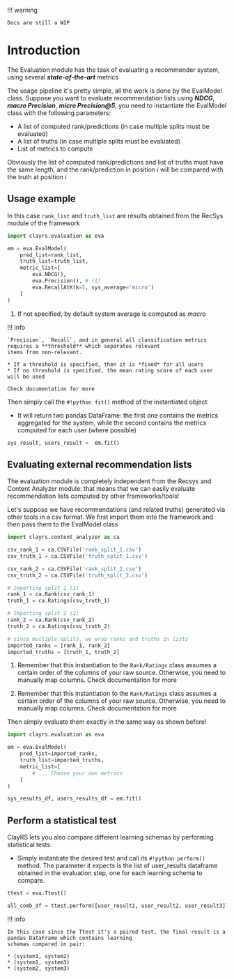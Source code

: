 !!! warning

	Docs are still a WIP


# Introduction

The Evaluation module has the task of evaluating a recommender system, using several ***state-of-the-art*** metrics

The usage pipeline it's pretty simple, all the work is done by the EvalModel class. Suppose you want to
evaluate recommendation lists using ***NDCG***, ***macro Precision***, ***micro Precision@5***, you need to instantiate
the EvalModel class with the following parameters:

* A list of computed rank/predictions (in case multiple splits must be evaluated)
* A list of truths (in case multiple splits must be evaluated)
* List of metrics to compute

Obviously the list of computed rank/predictions and list of truths must have the same length,
and the rank/prediction in position $i$ will be compared with the truth at position $i$


## Usage example

In this case `rank_list` and `truth_list` are results obtained from the RecSys module of the framework 

```python
import clayrs.evaluation as eva

em = eva.EvalModel(
    pred_list=rank_list,
    truth_list=truth_list,
    metric_list=[
        eva.NDCG(),
        eva.Precision(), # (1)
        eva.RecallAtK(k=5, sys_average='micro')
    ]
)
```

1. If not specified, by default system average is computed as *macro*

!!! info

    `Precision`, `Recall`, and in general all classification metrics requires a **threshold** which separates relevant
    items from non-relevant.
    
    * If a threshold is specified, then it is *fixed* for all users
    * If no threshold is specified, the mean rating score of each user will be used
    
    Check documentation for more

Then simply call the `#!python fit()` method of the instantiated object

* It will return two pandas DataFrame: the first one contains the metrics aggregated for the system,
while the second contains the metrics computed for each user (where possible)

```python
sys_result, users_result =  em.fit()
```

## Evaluating external recommendation lists

The evaluation module is completely independent from the Recsys and Content Analyzer module: that means that we can
easily evaluate recommendation lists computed by other frameworks/tools!

Let's suppose we have recommendations (and related truths) generated via other tools in a csv format.
We first import them into the framework and then pass them to the EvalModel class

```python
import clayrs.content_analyzer as ca

csv_rank_1 = ca.CSVFile('rank_split_1.csv')
csv_truth_1 = ca.CSVFile('truth_split_1.csv')

csv_rank_2 = ca.CSVFile('rank_split_2.csv')
csv_truth_2 = ca.CSVFile('truth_split_2.csv')

# Importing split 1 (1)
rank_1 = ca.Rank(csv_rank_1)
truth_1 = ca.Ratings(csv_truth_1)

# Importing split 2 (2)
rank_2 = ca.Rank(csv_rank_2)
truth_2 = ca.Ratings(csv_truth_2)

# since multiple splits, we wrap ranks and truths in lists
imported_ranks = [rank_1, rank_2]
imported_truths = [truth_1, truth_2]
```

1. Remember that this instantiation to the `Rank/Ratings` class assumes a certain order of the columns of your
raw source. Otherwise, you need to manually map columns. Check documentation for more

2. Remember that this instantiation to the `Rank/Ratings` class assumes a certain order of the columns of your
raw source. Otherwise, you need to manually map columns. Check documentation for more


Then simply evaluate them exactly in the same way as shown before!
```python
import clayrs.evaluation as eva

em = eva.EvalModel(
    pred_list=imported_ranks,
    truth_list=imported_truths,
    metric_list=[
        # ... Choose your own metrics
    ]
)

sys_results_df, users_results_df = em.fit()
```

## Perform a statistical test

ClayRS lets you also compare different learning schemas by performing statistical tests:

* Simply instantiate the desired test and call its `#!python perform()` method. The parameter it expects is the
list of user_results dataframe obtained in the evaluation step, one for each learning schema to compare.

```python
ttest = eva.Ttest()

all_comb_df = ttest.perform([user_result1, user_result2, user_result3])
```

!!! info
    
    In this case since the Ttest it's a paired test, the final result is a pandas DataFrame which contains learning
    schemas compared in pair:
    
    * (system1, system2)
    * (system1, system3)
    * (system2, system3)